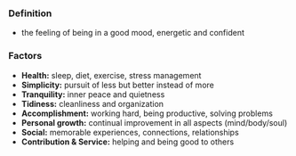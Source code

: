 ### Definition
- the feeling of being in a good mood, energetic and confident
 
### Factors
- **Health:** sleep, diet, exercise, stress management
- **Simplicity:** pursuit of less but better instead of more
- **Tranquility:** inner peace and quietness
- **Tidiness:** cleanliness and organization
- **Accomplishment:** working hard, being productive, solving problems
- **Personal growth:** continual improvement in all aspects (mind/body/soul)
- **Social:** memorable experiences, connections, relationships
- **Contribution & Service:** helping and being good to others

